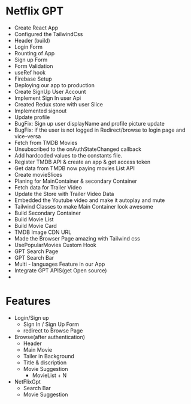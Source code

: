 # Netflix GPT

- Create React App
- Configured the TailwindCss
- Header (build)
- Login Form
- Rounting of App
- Sign up Form
- Form Validation
- useRef hook
- Firebase Setup
- Deploying our app to production
- Create SignUp User Account
- Implement Sign In user Api
- Created Redux store with user Slice
- Implemented signout
- Update profile
- BugFix: Sign up user displayName and profile picture update
- BugFix: if the user is not logged in Redirect/browse to login page and vice-versa
- Fetch from TMDB Movies
- Unsubscribed to the onAuthStateChanged callback
- Add hardcoded values to the constants file.
- Register TMDB API & create an app & get access token
- Get data from TMDB now paying movies List API
- Create movieSlices
- Planing for MainContainer & secondary Container
- Fetch data for Trailer Video
- Update the Store with Trailer Video Data
- Embedded the Youtube video and make it autoplay and mute
- Tailwind Classes to make Main Container look awesome
- Build Secondary Container
- Build Movie List
- Build Movie Card
- TMDB Image CDN URL
- Made the Browser Page amazing with Tailwind css
- UsePopularMovies Custom Hook
- GPT Search Page
- GPT Search Bar
- Multi - languages Feature in our App
- Integrate GPT APIS(get Open source)
- 

# Features

- Login/Sign up
  - Sign In / Sign Up Form
  - redirect to Browse Page
- Browse(after authentication)
  - Header
  - Main Movie
  - Tailer in Background
  - Title & discription
  - Movie Suggestion
    - MovieList + N
- NetFlixGpt
  - Search Bar
  - Movie Suggestion


